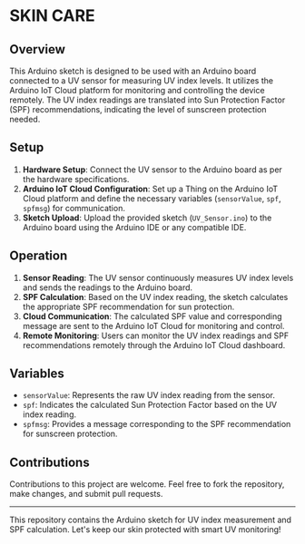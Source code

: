 # SKIN CARE 

## Overview

This Arduino sketch is designed to be used with an Arduino board connected to a UV sensor for measuring UV index levels. It utilizes the Arduino IoT Cloud platform for monitoring and controlling the device remotely. The UV index readings are translated into Sun Protection Factor (SPF) recommendations, indicating the level of sunscreen protection needed.

## Setup

1. **Hardware Setup**: Connect the UV sensor to the Arduino board as per the hardware specifications.
2. **Arduino IoT Cloud Configuration**: Set up a Thing on the Arduino IoT Cloud platform and define the necessary variables (`sensorValue`, `spf`, `spfmsg`) for communication.
3. **Sketch Upload**: Upload the provided sketch (`UV_Sensor.ino`) to the Arduino board using the Arduino IDE or any compatible IDE.

## Operation

1. **Sensor Reading**: The UV sensor continuously measures UV index levels and sends the readings to the Arduino board.
2. **SPF Calculation**: Based on the UV index reading, the sketch calculates the appropriate SPF recommendation for sun protection.
3. **Cloud Communication**: The calculated SPF value and corresponding message are sent to the Arduino IoT Cloud for monitoring and control.
4. **Remote Monitoring**: Users can monitor the UV index readings and SPF recommendations remotely through the Arduino IoT Cloud dashboard.

## Variables

- `sensorValue`: Represents the raw UV index reading from the sensor.
- `spf`: Indicates the calculated Sun Protection Factor based on the UV index reading.
- `spfmsg`: Provides a message corresponding to the SPF recommendation for sunscreen protection.

## Contributions

Contributions to this project are welcome. Feel free to fork the repository, make changes, and submit pull requests.

---

This repository contains the Arduino sketch for UV index measurement and SPF calculation. Let's keep our skin protected with smart UV monitoring!
